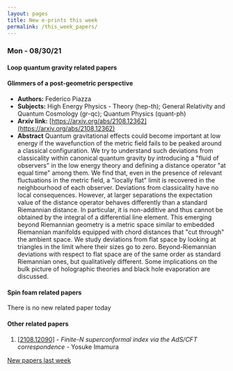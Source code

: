 ```yaml
---
layout: pages
title: New e-prints this week
permalink: /this_week_papers/
---
```




### Mon - 08/30/21

#### Loop quantum gravity related papers

#### **Glimmers of a post-geometric perspective**
 - **Authors:** Federico Piazza
 - **Subjects:** High Energy Physics - Theory (hep-th); General Relativity and Quantum Cosmology (gr-qc); Quantum Physics (quant-ph)
 - **Arxiv link:** [https://arxiv.org/abs/2108.12362](https://arxiv.org/abs/2108.12362)
 - **Abstract**
 Quantum gravitational effects could become important at low energy if the wavefunction of the metric field fails to be peaked around a classical configuration. We try to understand such deviations from classicality within canonical quantum gravity by introducing a "fluid of observers" in the low energy theory and defining a distance operator "at equal time" among them. We find that, even in the presence of relevant fluctuations in the metric field, a "locally flat" limit is recovered in the neighbourhood of each observer. Deviations from classicality have no local consequences. However, at larger separations the expectation value of the distance operator behaves differently than a standard Riemannian distance. In particular, it is non-additive and thus cannot be obtained by the integral of a differential line element. This emerging beyond Riemannian geometry is a metric space similar to embedded Riemannian manifolds equipped with chord distances that "cut through" the ambient space. We study deviations from flat space by looking at triangles in the limit where their sizes go to zero. Beyond-Riemannian deviations with respect to flat space are of the same order as standard Riemannian ones, but qualitatively different. Some implications on the bulk picture of holographic theories and black hole evaporation are discussed. 

#### Spin foam related papers

There is no new related paper today 



#### Other related papers

1. [[2108.12090]](https://arxiv.org/abs/2108.12090) - *Finite-$N$ superconformal index via the AdS/CFT correspondence* - Yosuke Imamura






[New papers last week]({{site.url}}/archived/weekly/pre-print/2021/08/30/archived_weekly_papers.html)